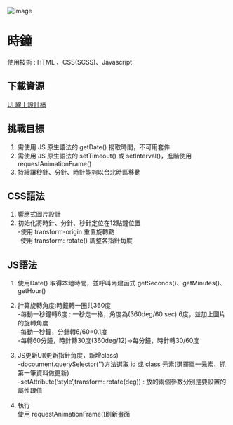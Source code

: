 ![image](https://amyyou.github.io/JS_Dungeon/2F-clock/img/demo.PNG)

# 時鐘
使用技術 : HTML 、CSS(SCSS)、Javascript

## 下載資源
[UI 線上設計稿](https://xd.adobe.com/spec/43be2f02-1d11-4dfb-4e3d-5c4df1df3896-358f/screen/e7b79d5d-37bb-41f7-8ca2-9df3811589e9/)

## 挑戰目標   
1. 需使用 JS 原生語法的 getDate() 撈取時間，不可用套件
2. 需使用 JS 原生語法的 setTimeout() 或 setInterval()，進階使用 requestAnimationFrame()
3. 持續讓秒針、分針、時針能夠以台北時區移動

 
## CSS語法   
1. 響應式圖片設計
2. 初始化將時針、分針、秒針定位在12點鐘位置    
     -使用 transform-origin 重置旋轉點    
     -使用 transform: rotate() 調整各指針角度     


## JS語法    
1. 使用Date() 取得本地時間，並呼叫內建函式 getSeconds()、getMinutes()、getHour()   
2. 計算旋轉角度:時鐘轉一圈共360度    
     -每動一秒鐘轉6度 : 一秒走一格，角度為(360deg/60 sec) 6度，並加上圖片的旋轉角度       
     -每動一秒鐘，分針轉6/60=0.1度     
     -每轉60分鐘，時針轉30度(360deg/12)->每分鐘，時針轉30/60度      


3. JS更新UI(更新指針角度，新增class)    
  -docoument.querySelector('')方法選取 id 或 class 元素(選擇單一元素，抓第一筆資料做更新)  
  -setAttribute(‘style’,transform: rotate(deg)) : 放的兩個參數分別是要設置的屬性跟值  

4. 執行   
   使用 requestAnimationFrame()刷新畫面
